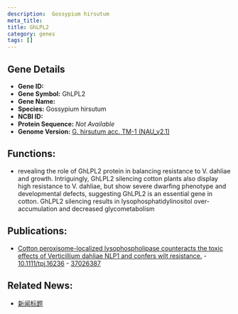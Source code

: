 ```yaml
---
description:  Gossypium hirsutum
meta_title:
title: GhLPL2
category: genes
tags: []
---
```


## Gene Details
- **Gene ID:**	[](https://www.maizegdb.org/gene_center/gene/)
- **Gene Symbol:** GhLPL2
- **Gene Name:** 
- **Species:** Gossypium hirsutum
- **NCBI ID:** [  ]()
- **Protein Sequence:** *Not Available*
- **Genome Version:** [G. hirsutum acc. TM-1 (NAU_v2.1)]()

## Functions:
   - revealing the role of GhLPL2 protein in balancing resistance to V. dahliae and growth. Intriguingly, GhLPL2 silencing cotton plants also display high resistance to V. dahliae, but show severe dwarfing phenotype and developmental defects, suggesting GhLPL2 is an essential gene in cotton. GhLPL2 silencing results in lysophosphatidylinositol over-accumulation and decreased glycometabolism

## Publications:
   - [Cotton peroxisome-localized lysophospholipase counteracts the toxic effects of Verticillium dahliae NLP1 and confers wilt resistance.]( https://onlinelibrary.wiley.com/doi/10.1111/tpj.16236 ) - [10.1111/tpj.16236]( https://onlinelibrary.wiley.com/doi/10.1111/tpj.16236 ) - [37026387](https://pubmed.ncbi.nlm.nih.gov/37026387/)

## Related News:
   - [新闻标题](https://mp.weixin.qq.com/s/HMpldmUrkIXhApsz9hVyJQ)
